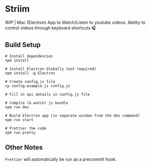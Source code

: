 # Striim

*WIP* | Mac (Electron) App to Watch/Listen to youtube videos. Ability to control videos through keyboard shortcuts 🎧


## Build Setup
```
# Install dependencies
npm install

# Install Electron Globally (not required)
npm install -g Electron

# Create config.js file
cp config.example.js config.js

# Fill in api details in config.js file

# Compile (& watch) js bundle
npm run dev

# Build Electron app (in separate window from the dev command)
npm run start

# Prettier the code
npm run pretty
```

## Other Notes
`Prettier` will automatically be run as a precommit hook.
